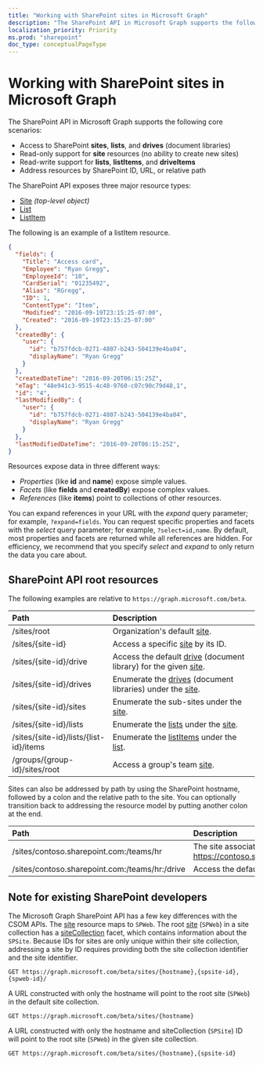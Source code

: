 ```yaml
---
title: "Working with SharePoint sites in Microsoft Graph"
description: "The SharePoint API in Microsoft Graph supports the following core scenarios:"
localization_priority: Priority
ms.prod: "sharepoint"
doc_type: conceptualPageType
---
```


# Working with SharePoint sites in Microsoft Graph

The SharePoint API in Microsoft Graph supports the following core scenarios:

* Access to SharePoint **sites**, **lists**, and **drives** (document libraries)
* Read-only support for **site** resources (no ability to create new sites)
* Read-write support for **lists**, **listItems**, and **driveItems**
* Address resources by SharePoint ID, URL, or relative path

The SharePoint API exposes three major resource types:

* [Site](site.md) _(top-level object)_
* [List](list.md)
* [ListItem](listitem.md)

The following is an example of a listItem resource.

```json
{
  "fields": {
    "Title": "Access card",
    "Employee": "Ryan Gregg",
    "EmployeeId": "10",
    "CardSerial": "01235492",
    "Alias": "RGregg",
    "ID": 1,
    "ContentType": "Item",
    "Modified": "2016-09-19T23:15:25-07:00",
    "Created": "2016-09-19T23:15:25-07:00"
  },
  "createdBy": {
    "user": {
      "id": "b757fdcb-0271-4807-b243-504139e4ba04",
      "displayName": "Ryan Gregg"
    }
  },
  "createdDateTime": "2016-09-20T06:15:25Z",
  "eTag": "48e941c3-9515-4c48-9760-c07c90c79d48,1",
  "id": "4",
  "lastModifiedBy": {
    "user": {
      "id": "b757fdcb-0271-4807-b243-504139e4ba04",
      "displayName": "Ryan Gregg"
    }
  },
  "lastModifiedDateTime": "2016-09-20T06:15:25Z",
}
```

Resources expose data in three different ways:

* _Properties_ (like **id** and **name**) expose simple values.
* _Facets_ (like **fields** and **createdBy**) expose complex values.
* _References_ (like **items**) point to collections of other resources.

You can expand references in your URL with the _expand_ query parameter; for example, `?expand=fields`.
You can request specific properties and facets with the _select_ query parameter; for example, `?select=id,name`.
By default, most properties and facets are returned while all references are hidden.
For efficiency, we recommend that you specify _select_ and _expand_ to only return the data you care about.

## SharePoint API root resources

The following examples are relative to `https://graph.microsoft.com/beta`.

| Path                                   | Description
|:---------------------------------------|:------------------------------------
| /sites/root                            | Organization's default [site][].
| /sites/{site-id}                       | Access a specific [site][] by its ID.
| /sites/{site-id}/drive                 | Access the default [drive](drive.md) (document library) for the given [site][].
| /sites/{site-id}/drives                | Enumerate the [drives](drive.md) (document libraries) under the [site][].
| /sites/{site-id}/sites                 | Enumerate the sub-sites under the [site][].
| /sites/{site-id}/lists                 | Enumerate the [lists](list.md) under the [site](site.md).
| /sites/{site-id}/lists/{list-id}/items | Enumerate the [listItems](listitem.md) under the [list](list.md).
| /groups/{group-id}/sites/root          | Access a group's team [site][].

Sites can also be addressed by path by using the SharePoint hostname, followed by a colon and the relative path to the site.
You can optionally transition back to addressing the resource model by putting another colon at the end.

| Path                                           | Description
|:-----------------------------------------------|:-----------------------------------
| /sites/contoso.sharepoint.com:/teams/hr        | The site associated with https://contoso.sharepoint.com/teams/hr
| /sites/contoso.sharepoint.com:/teams/hr:/drive | Access the default [drive](drive.md) for this site.

## Note for existing SharePoint developers

The Microsoft Graph SharePoint API has a few key differences with the CSOM APIs.
The [site][] resource maps to `SPWeb`.
The root [site][] (`SPWeb`) in a site collection has a [siteCollection](sitecollection.md) facet, which contains information about the `SPSite`.
Because IDs for sites are only unique within their site collection, addressing a site by ID requires providing both the site collection identifier and the site identifier.

```http
GET https://graph.microsoft.com/beta/sites/{hostname},{spsite-id},{spweb-id}/
```
A URL constructed with only the hostname will point to the root site (`SPWeb`) in the default site collection.

```http
GET https://graph.microsoft.com/beta/sites/{hostname}
```

A URL constructed with only the hostname and siteCollection (`SPSite`) ID will point to the root site (`SPWeb`) in the given site collection.

```http
GET https://graph.microsoft.com/beta/sites/{hostname},{spsite-id}
```

[site]: site.md
[list]: list.md
[drive]: drive.md
[siteCollection]: sitecollection.md

<!-- {
  "type": "#page.annotation",
  "description": "Getting started programming with the SharePoint API",
  "keywords": "getting started sharepoint rest api programming C# ios android rest http",
  "section": "documentation",
  "tocPath": "Getting Started",
  "tocIndex": -100
} -->

